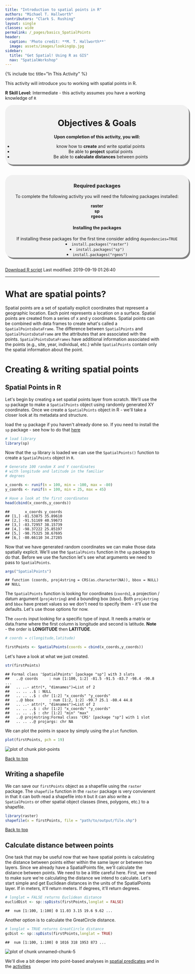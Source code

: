 ```yaml
---
title: "Introduction to spatial points in R"
authors: "Michael T. Hallworth"
contributors: "Clark S. Rushing"
layout: single
classes: wide
permalink: /_pages/basics_SpatialPoints
header:
  caption: 'Photo credit: **M. T. Hallworth**'
  image: assets/images/lookingUp.jpg
sidebar:
  title: "Get Spatial! Using R as GIS"
  nav: "SpatialWorkshop"
---
```

<a name="TOP"></a>
{% include toc title="In This Activity" %}


This activity will introduce you to working with spatial points in R.

**R Skill Level:** Intermediate - this activity assumes you have a working knowledge of `R`     

<div style="background-color:rgba(0, 0, 0, 0.0470588); border-radius: 25px; text-align:center; vertical-align: middle; padding:3px 0; width: 600px; margin: auto; box-shadow: 4px 5px gray;">

<h1>Objectives & Goals</h1>      
<b>Upon completion of this activity, you will:</b>
<ul>
<li>know how to <strong>create</strong> and write spatial points</li>   
<li>Be able to <strong>project</strong> spatial points</li>             
<li>Be able to <strong>calculate distances</strong> between points</li>             
</ul>
</div>

<br>
<br>
<a name="install.packages"></a>
<div style="background-color:rgba(0, 1, 1, 0.0470588); border-radius: 25px; text-align:center; vertical-align: middle; padding:2px 0; width: 600px; margin: auto; box-shadow: 4px 5px gray;">
<h3> Required packages</h3> 
To complete the following activity you will need the following packages installed:

<strong>raster</strong>               
<strong>sp</strong>     
<strong>rgeos</strong>        

<h4>Installing the packages</h4>     
If installing these packages for the first time consider adding <code>dependencies=TRUE</code><br>   
<li><code>install.packages("raster")</code></li>        
<li><code>install.packages("sp")</code></li>      
<li><code>install.packages("rgeos")</code></li>
</div>
        
<br>

<a href="https://raw.githubusercontent.com/mhallwor/mhallwor.github.io/develop/Rscripts/basics_SpatialPoints.R" target="_blank" class="btn btn--info">Download R script</a> Last modified: 2019-09-19 01:26:40

<hr>

# What are spatial points?    
Spatial points are a set of spatially explicit coordinates that represent a geographic location. Each point represents a location on a surface. Spatial points are created from a series of x and y coordinates. Spatial points can be combined with data frames to create what's called a `SpatialPointsDataFrame`. The difference between `SpatialPoints` and `SpatialPointsDataFrame` are the attributes that are associated with the points. `SpatialPointsDataFrames` have additional information associated with the points (e.g., site, year, individual, etc.) while `SpatialPoints` contain only the spatial information about the point. 

# Creating & writing spatial points   
## Spatial Points in R
Let's begin by creating a set spatial points layer from scratch. We'll use the `sp` package to make a `SpatialPoints` object using randomly generated XY coordinates. Once we create a `SpatialPoints` object in R - we'll take a closer look at its metadata and structure.

load the `sp` package if you haven't already done so. If you need to install the `sp` package - see how to do that [here](#install.packages)

```r
# load library
library(sp)
```

Now that the `sp` library is loaded we can use the `SpatialPoints()` function to create a `SpatialPoints` object in `R`. 

```r
# Generate 100 random X and Y coordinates 
# with longitude and latitude in the familiar
# degrees

x_coords <- runif(n = 100, min = -100, max = -80)
y_coords <- runif(n = 100, min = 25, max = 45)

# Have a look at the first coordinates
head(cbind(x_coords,y_coords))
```

```
##       x_coords y_coords
## [1,] -81.53875 35.89610
## [2,] -91.51169 40.59673
## [3,] -83.72957 38.15739
## [4,] -98.37222 25.85197
## [5,] -90.75325 38.67695
## [6,] -80.66110 34.27285
```

Now that we have generated random coordinates we can make those data spatially explicit. We'll use the `SpatialPoints` function in the `sp` package to do that. Before we use the function let's see what arguments we need to pass to `SpatialPoints`.


```r
args("SpatialPoints")
```

```
## function (coords, proj4string = CRS(as.character(NA)), bbox = NULL) 
## NULL
```

The `SpatialPoints` function is looking for coordinates (`coords`), a projection / datum argument (`proj4string`) and a bounding box (`bbox`). Both `proj4string` and `bbox` have preset values so we don't need to specify them - it'll use the defaults. Let's use those options for now. 

The `coords` input looking for a specific type of input. It needs a matrix or data.frame where the first column is longitude and second is latitude. **Note** - the order is <strong>LONGITUDE</strong> then <strong>LATITUDE</strong>.


```r
# coords = c(longitude,latitude)

firstPoints <- SpatialPoints(coords = cbind(x_coords,y_coords))
```

Let's have a look at what we just created. 

```r
str(firstPoints)
```

```
## Formal class 'SpatialPoints' [package "sp"] with 3 slots
##   ..@ coords     : num [1:100, 1:2] -81.5 -91.5 -83.7 -98.4 -90.8 ...
##   .. ..- attr(*, "dimnames")=List of 2
##   .. .. ..$ : NULL
##   .. .. ..$ : chr [1:2] "x_coords" "y_coords"
##   ..@ bbox       : num [1:2, 1:2] -99.7 25.1 -80.4 44.8
##   .. ..- attr(*, "dimnames")=List of 2
##   .. .. ..$ : chr [1:2] "x_coords" "y_coords"
##   .. .. ..$ : chr [1:2] "min" "max"
##   ..@ proj4string:Formal class 'CRS' [package "sp"] with 1 slot
##   .. .. ..@ projargs: chr NA
```

We can plot the points in space by simply using the `plot` function. 

```r
plot(firstPoints, pch = 19)
```

![plot of chunk plot-points](/figure/pages/basics_SpatialPoints/plot-points-1.png)

<a href="#TOP">Back to top</a>

## Writing a shapefile
We can save our `firstPoints` object as a shapefile using the `raster` package. The `shapefile` function in the `raster` package is very convienent in that it can both read a shapefile into `R` but it can also write a `SpatialPoints` or other spatial object classes (lines, polygons, etc.) to a shapefile. 

```r
library(raster)
shapefile(x = firstPoints, file = "path/to/output/file.shp")
```

<a href="#TOP">Back to top</a>

## Calculate distance between points

One task that may be useful now that we have spatial points is calculating the distance between points either within the same layer or between two layers. Since we already have a SpatialPoints file, we'll calculate the distance between points. We need to be a little careful here. First, we need to make sure we're calculating the distance we intend to calculate. Let's start simple and get Euclidean distances in the units of the SpatialPoints layer. If in meters, it'll return meters. If degrees, it'll return degrees. 

```r
# longlat = FALSE returns Euclidean distance
euclidDist <- sp::spDists(firstPoints,longlat = FALSE)
```

```
##  num [1:100, 1:100] 0 11.03 3.15 19.6 9.62 ...
```

Another option is to calculate the GreatCircle distance. 

```r
# longlat = TRUE returns GreatCircle distance
gcDist <- sp::spDists(firstPoints,longlat = TRUE)
```


```
##  num [1:100, 1:100] 0 1016 318 1953 873 ...
```

![plot of chunk unnamed-chunk-5](/figure/pages/basics_SpatialPoints/unnamed-chunk-5-1.png)

We'll dive a bit deeper into point-based analyses in <a href="{{ site.baseurl }}/_pages/spatial_predicates" target="_blank">spatial predicates</a> and in the <a href="{{ site.baseurl }}/_pages/activites_GenerateTerritories" target="_blank">activities</a>

